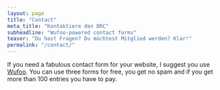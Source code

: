 ```yaml
---
layout: page
title: "Contact"
meta_title: "Kontaktiere den DRC"
subheadline: "Wufoo-powered contact forms"
teaser: "Du hast Fragen? Du möchtest Mitglied werden? Klar!"
permalink: "/contact/"
---
```

If you need a fabulous contact form for your website, I suggest you use [Wufoo][1]. You can use three forms for free, you get no spam and if you get more than 100 entries you have to pay.


 [1]: http://www.wufoo.com/
